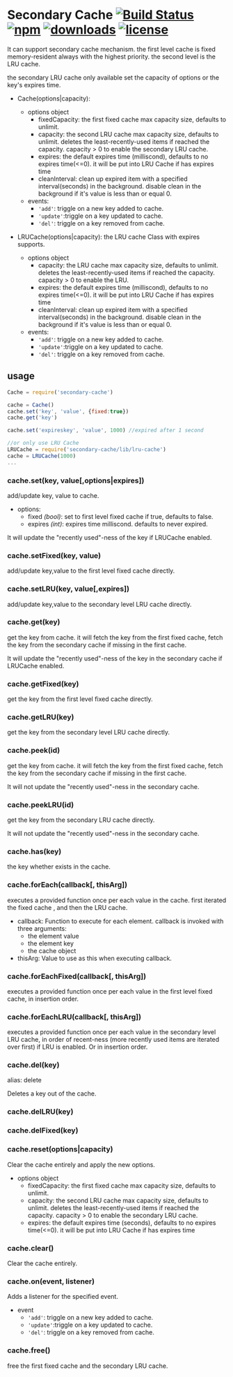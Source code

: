 # Secondary Cache [![Build Status](https://img.shields.io/travis/snowyu/node-secondary-cache/master.svg)](http://travis-ci.org/snowyu/node-secondary-cache) [![npm](https://img.shields.io/npm/v/secondary-cache.svg)](https://npmjs.org/package/secondary-cache) [![downloads](https://img.shields.io/npm/dm/secondary-cache.svg)](https://npmjs.org/package/secondary-cache) [![license](https://img.shields.io/npm/l/secondary-cache.svg)](https://npmjs.org/package/secondary-cache) 


It can support secondary cache mechanism. the first level cache is fixed memory-resident always with the highest priority.
the second level is the LRU cache.

the secondary LRU cache only available set the capacity of options or the key's expires time.

* Cache(options|capacity):
  * options object
    * fixedCapacity: the first fixed cache max capacity size, defaults to unlimit.
    * capacity: the second LRU cache max capacity size, defaults to unlimit. 
      deletes the least-recently-used items if reached the capacity. 
      capacity > 0 to enable the secondary LRU cache.
    * expires: the default expires time (milliscond), defaults to no expires time(<=0).
      it will be put into LRU Cache if has expires time
    * cleanInterval: clean up expired item with a specified interval(seconds) in the background. 
      disable clean in the background if it's value is less than or equal 0.
  * events:
    * `'add'`: triggle on a new key added to cache.
    * `'update'`:triggle on a key updated to cache.
    * `'del'`: triggle on a key removed from cache.

* LRUCache(options|capacity): the LRU cache Class with expires supports.
  * options object
    * capacity: the LRU cache max capacity size, defaults to unlimit. 
      deletes the least-recently-used items if reached the capacity. 
      capacity > 0 to enable the LRU.
    * expires: the default expires time (milliscond), defaults to no expires time(<=0).
      it will be put into LRU Cache if has expires time
    * cleanInterval: clean up expired item with a specified interval(seconds) in the background. 
      disable clean in the background if it's value is less than or equal 0.
  * events:
    * `'add'`: triggle on a new key added to cache.
    * `'update'`:triggle on a key updated to cache.
    * `'del'`: triggle on a key removed from cache.

## usage

```js
Cache = require('secondary-cache')

cache = Cache()
cache.set('key', 'value', {fixed:true})
cache.get('key')

cache.set('expireskey', 'value', 1000) //expired after 1 second

//or only use LRU Cache
LRUCache = require('secondary-cache/lib/lru-cache')
cache = LRUCache(1000)
...
```

### cache.set(key, value[,options|expires])

add/update key, value to cache.

* options:
  * fixed *(bool)*: set to first level fixed cache if true, defaults to false.
  * expires *(int)*: expires time milliscond. defaults to never expired.

It will update the "recently used"-ness of the key if LRUCache enabled.

### cache.setFixed(key, value)

add/update key,value to the first level fixed cache directly.

### cache.setLRU(key, value[,expires])

add/update key,value to the secondary level LRU cache directly.

### cache.get(key)

get the key from cache. it will fetch the key from the first fixed cache,
fetch the key from the secondary cache if missing in the first cache.

It will update the "recently used"-ness of the key in the secondary cache if LRUCache enabled.

### cache.getFixed(key)

get the key from the first level fixed cache directly.

### cache.getLRU(key)

get the key from the secondary level LRU cache directly.

### cache.peek(id)

get the key from cache. it will fetch the key from the first fixed cache,
fetch the key from the secondary cache if missing in the first cache.

It will not update the "recently used"-ness in the secondary cache.

### cache.peekLRU(id)

get the key from the secondary LRU cache directly.

It will not update the "recently used"-ness in the secondary cache.

### cache.has(key)

the key whether exists in the cache.

### cache.forEach(callback[, thisArg])

executes a provided function once per each value in the cache.
first iterated the fixed cache , and then the LRU cache.

* callback: Function to execute for each element. callback is invoked with three arguments:
  * the element value
  * the element key
  * the cache object
* thisArg: Value to use as this when executing callback.

### cache.forEachFixed(callback[, thisArg])

executes a provided function once per each value in the first level fixed cache, in insertion order.

### cache.forEachLRU(callback[, thisArg])

executes a provided function once per each value in the secondary level LRU cache, 
in order of recent-ness (more recently used items are iterated over first) if LRU is enabled.
Or in insertion order.

### cache.del(key)

alias: delete

Deletes a key out of the cache.

### cache.delLRU(key)

### cache.delFixed(key)


### cache.reset(options|capacity)

Clear the cache entirely and apply the new options.

* options object
  * fixedCapacity: the first fixed cache max capacity size, defaults to unlimit.
  * capacity: the second LRU cache max capacity size, defaults to unlimit. 
    deletes the least-recently-used items if reached the capacity. 
    capacity > 0 to enable the secondary LRU cache.
  * expires: the default expires time (seconds), defaults to no expires time(<=0).
    it will be put into LRU Cache if has expires time

### cache.clear()

Clear the cache entirely.

### cache.on(event, listener)

Adds a listener for the specified event.

* event
  * `'add'`: triggle on a new key added to cache.
  * `'update'`:triggle on a key updated to cache.
  * `'del'`: triggle on a key removed from cache.

### cache.free()

free the first fixed cache and the secondary LRU cache.



